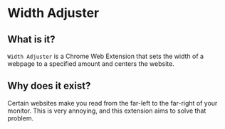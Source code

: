 # Width Adjuster

## What is it?

`Width Adjuster` is a Chrome Web Extension that sets the width of a webpage to a specified amount and centers the website.

## Why does it exist?

Certain websites make you read from the far-left to the far-right of your monitor. 
This is very annoying, and this extension aims to solve that problem. 